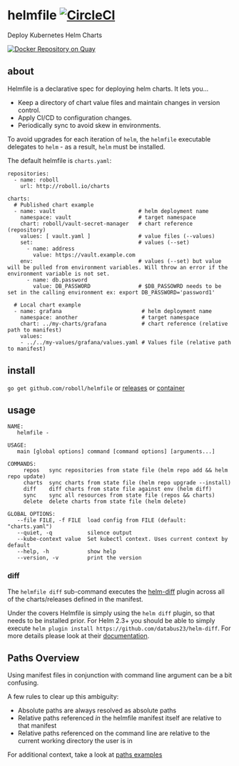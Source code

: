 # helmfile [![CircleCI](https://circleci.com/gh/roboll/helmfile.svg?style=svg)](https://circleci.com/gh/roboll/helmfile)

Deploy Kubernetes Helm Charts

[![Docker Repository on Quay](https://quay.io/repository/roboll/helmfile/status "Docker Repository on Quay")](https://quay.io/repository/roboll/helmfile)

## about

Helmfile is a declarative spec for deploying helm charts. It lets you...

* Keep a directory of chart value files and maintain changes in version control.
* Apply CI/CD to configuration changes.
* Periodically sync to avoid skew in environments.

To avoid upgrades for each iteration of `helm`, the `helmfile` executable delegates to `helm` - as a result, `helm` must be installed.

The default helmfile is `charts.yaml`:

```
repositories:
  - name: roboll
    url: http://roboll.io/charts

charts:
  # Published chart example
  - name: vault                          # helm deployment name
    namespace: vault                     # target namespace
    chart: roboll/vault-secret-manager   # chart reference (repository)
    values: [ vault.yaml ]               # value files (--values)
    set:                                 # values (--set)
      - name: address
        value: https://vault.example.com
    env:                                 # values (--set) but value will be pulled from environment variables. Will throw an error if the environment variable is not set.
      - name: db.password
        value: DB_PASSWORD               # $DB_PASSOWRD needs to be set in the calling environment ex: export DB_PASSWORD='password1'

  # Local chart example
  - name: grafana                         # helm deployment name
    namespace: another                    # target namespace
    chart: ../my-charts/grafana           # chart reference (relative path to manifest)
    values:
    - ../../my-values/grafana/values.yaml # Values file (relative path to manifest)

```

## install

`go get github.com/roboll/helmfile` or [releases](https://github.com/roboll/helmfile/releases) or [container](https://quay.io/roboll/helmfile)


## usage

```
NAME:
   helmfile -

USAGE:
   main [global options] command [command options] [arguments...]

COMMANDS:
     repos   sync repositories from state file (helm repo add && helm repo update)
     charts  sync charts from state file (helm repo upgrade --install)
     diff    diff charts from state file against env (helm diff)
     sync    sync all resources from state file (repos && charts)
     delete  delete charts from state file (helm delete)

GLOBAL OPTIONS:
   --file FILE, -f FILE  load config from FILE (default: "charts.yaml")
   --quiet, -q           silence output
   --kube-context value  Set kubectl context. Uses current context by default
   --help, -h            show help
   --version, -v         print the version
```

### diff

The `helmfile diff` sub-command executes the [helm-diff](https://github.com/databus23/helm-diff) plugin across all of
the charts/releases defined in the manifest.

Under the covers Helmfile is simply using the `helm diff` plugin, so that needs to be installed prior.  For Helm 2.3+
you should be able to simply execute `helm plugin install https://github.com/databus23/helm-diff`. For more details
please look at their [documentation](https://github.com/databus23/helm-diff#helm-diff-plugin).


## Paths Overview
Using manifest files in conjunction with command line argument can be a bit confusing.  

A few rules to clear up this ambiguity: 

- Absolute paths are always resolved as absolute paths
- Relative paths referenced *in* the helmfile manifest itself are relative to that manifest
- Relative paths referenced on the command line are relative to the current working directory the user is in

For additional context, take a look at [paths examples](PATHS.md)
